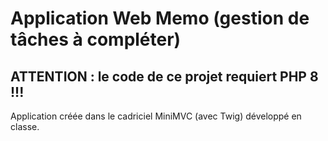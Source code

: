 # Application Web Memo (gestion de tâches à compléter)

## ATTENTION : le code de ce projet requiert PHP 8 !!!

Application créée dans le cadriciel MiniMVC (avec Twig) développé en classe.
